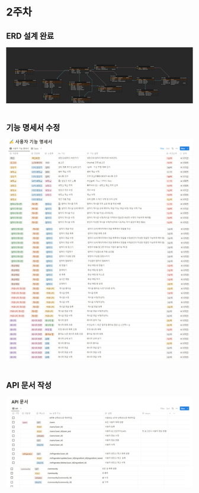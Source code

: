 # 2주차

## ERD 설계 완료
  ![](assets/ERD_연습아닌최종.png)
<br/>
<br/>

## 기능 명세서 수정
![](assets/fn1.PNG)
![](assets/fn2.PNG)
![](assets/fn3.PNG)
<br/>
<br/>

## API 문서 작성
![](assets/api1.PNG)
![](assets/api2.PNG)
